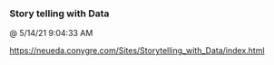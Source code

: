 ﻿

### Story telling with Data
@ 5/14/21 9:04:33 AM

https://neueda.conygre.com/Sites/Storytelling_with_Data/index.html

